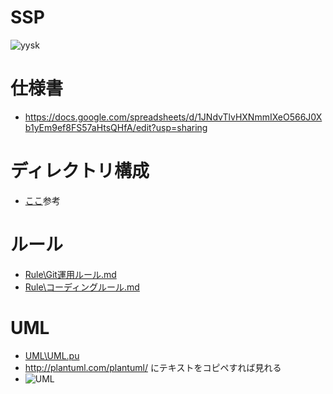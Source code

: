# SSP
![yysk](http://livedoor.4.blogimg.jp/glintbooster/imgs/f/f/ffcded70.gif)

# 仕様書
- https://docs.google.com/spreadsheets/d/1JNdvTlvHXNmmIXeO566J0Xb1yEm9ef8FS57aHtsQHfA/edit?usp=sharing

# ディレクトリ構成
- [ここ](http://komaken.me/blog/2016/09/01/unity%E3%82%AA%E3%83%AC%E3%82%AA%E3%83%AC%E3%81%8A%E3%81%99%E3%81%99%E3%82%81unity%E3%83%95%E3%82%A9%E3%83%AB%E3%83%80%E6%A7%8B%E6%88%90%E3%81%A8git%E7%AE%A1%E7%90%86/)参考

# ルール
- [Rule\Git運用ルール.md](https://git.denx.jp/SSP/SSP/src/master/Rule/Git運用ルール.md)
- [Rule\コーディングルール.md](https://git.denx.jp/SSP/SSP/src/master/Rule/コーディングルール.md)

# UML
- [UML\UML.pu](https://git.denx.jp/SSP/SSP/src/master/UML/UML.pu)
- http://plantuml.com/plantuml/ にテキストをコピペすれば見れる
- ![UML](https://git.denx.jp/SSP/SSP/raw/master/UML/UML.png)

